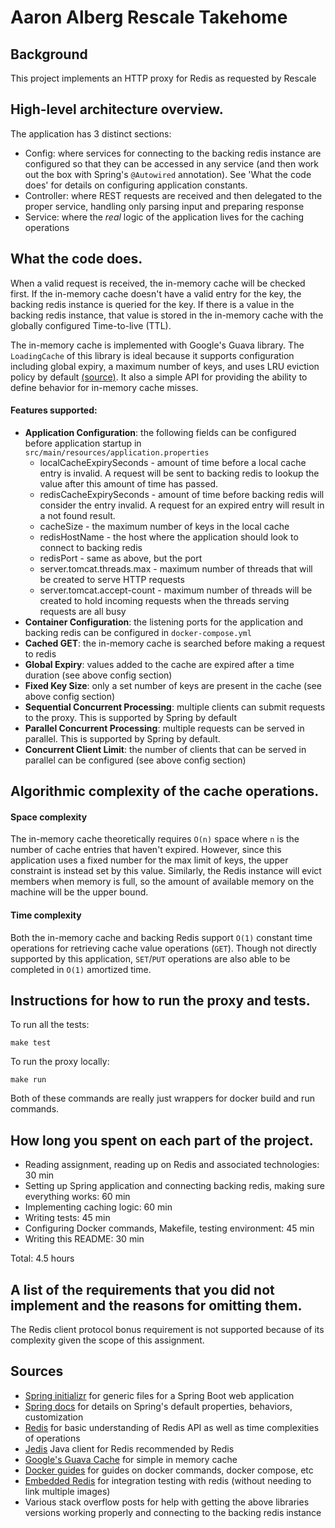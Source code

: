 # Aaron Alberg Rescale Takehome

## Background
This project implements an HTTP proxy for Redis as requested by Rescale

## High-level architecture overview.

The application has 3 distinct sections:
- Config: where services for connecting to the backing redis instance are configured so that they can
be accessed in any service (and then work out the box with Spring's `@Autowired` annotation). See 'What the code does' for details on configuring application constants.
- Controller: where REST requests are received and then delegated to the proper service, 
handling only parsing input and preparing response
- Service: where the *real* logic of the application lives for the caching operations

## What the code does.

When a valid request is received, the in-memory cache will be checked first. If the in-memory cache doesn't
have a valid entry for the key, the backing redis instance is queried for the key. 
If there is a value in the backing redis instance, that value is stored in the in-memory cache with the globally
configured Time-to-live (TTL). 

The in-memory cache is implemented with Google's Guava library. The `LoadingCache` of this library is ideal because
it supports configuration including global expiry, a maximum number of keys, and uses LRU eviction policy by default
[(source)](https://guava.dev/releases/19.0/api/docs/com/google/common/cache/CacheBuilder.html#:~:text=least%2Drecently%2Dused%20eviction%20when%20a%20maximum%20size%20is%20exceeded).
It also a simple API for providing the ability to define behavior for in-memory cache misses.

#### Features supported:


- **Application Configuration**: the following fields can be configured before application startup 
  in `src/main/resources/application.properties`
  - localCacheExpirySeconds - amount of time before a local cache entry is invalid. A request will be sent to backing 
  redis to lookup the value after this amount of time has passed.
  - redisCacheExpirySeconds - amount of time before backing redis will consider the entry invalid. A request for an expired entry will result in
  a not found result.
  - cacheSize - the maximum number of keys in the local cache
  - redisHostName - the host where the application should look to connect to backing redis
  - redisPort - same as above, but the port
  - server.tomcat.threads.max - maximum number of threads that will be created to serve HTTP requests
  - server.tomcat.accept-count - maximum number of threads will be created to hold incoming requests when the threads serving requests are all busy
- **Container Configuration**: the listening ports for the application and backing redis can be
    configured in `docker-compose.yml`
- **Cached GET**: the in-memory cache is searched before making a request to redis
- **Global Expiry**: values added to the cache are expired after a time duration (see above config section)
- **Fixed Key Size**: only a set number of keys are present in the cache (see above config section)
- **Sequential Concurrent Processing**: multiple clients can submit requests to the proxy. This is supported by Spring by default
- **Parallel Concurrent Processing**: multiple requests can be served in parallel. This is supported by Spring by default.
- **Concurrent Client Limit**: the number of clients that can be served in parallel can be configured (see above config section)


## Algorithmic complexity of the cache operations.

#### Space complexity
The in-memory cache theoretically requires `O(n)` space where `n` is the number of cache entries that
haven't expired. However, since this application uses a fixed number for the max limit of keys, the upper constraint is
instead set by this value. Similarly, the Redis instance will evict members when memory is full, so the amount
of available memory on the machine will be the upper bound.

#### Time complexity
Both the in-memory cache and backing Redis support `O(1)` constant time operations for 
retrieving cache value operations (`GET`). Though not directly supported by this application, `SET`/`PUT` 
operations are also able to be completed in `O(1)` amortized time.

## Instructions for how to run the proxy and tests.
To run all the tests:
```
make test
```

To run the proxy locally:
```
make run
```

Both of these commands are really just wrappers for docker build and run commands.

## How long you spent on each part of the project.
- Reading assignment, reading up on Redis and associated technologies: 30 min
- Setting up Spring application and connecting backing redis, making sure everything works: 60 min
- Implementing caching logic: 60 min
- Writing tests: 45 min
- Configuring Docker commands, Makefile, testing environment: 45 min
- Writing this README: 30 min

Total: 4.5 hours

## A list of the requirements that you did not implement and the reasons for omitting them.

The Redis client protocol bonus requirement is not supported because of its complexity given the scope of this assignment.




## Sources

- [Spring initializr](https://start.spring.io/) for generic files for a Spring Boot web application
- [Spring docs](https://docs.spring.io/spring-boot/docs/2.7.x/reference/html/application-properties.html#application-properties.server.server.tomcat.threads.max)
    for details on Spring's default properties, behaviors, customization
- [Redis](https://redis.io/commands/get/) for basic understanding of Redis API as well as time complexities of operations
- [Jedis](https://github.com/redis/jedis) Java client for Redis recommended by Redis
- [Google's Guava Cache](https://github.com/google/guava/wiki/CachesExplained) for simple in memory cache
- [Docker guides](https://docs.docker.com/language/java/build-images/) for 
guides on docker commands, docker compose, etc
- [Embedded Redis](https://github.com/kstyrc/embedded-redis) for integration testing with redis (without needing to link multiple images)
- Various stack overflow posts for help with getting the above libraries versions working properly
and connecting to the backing redis instance

